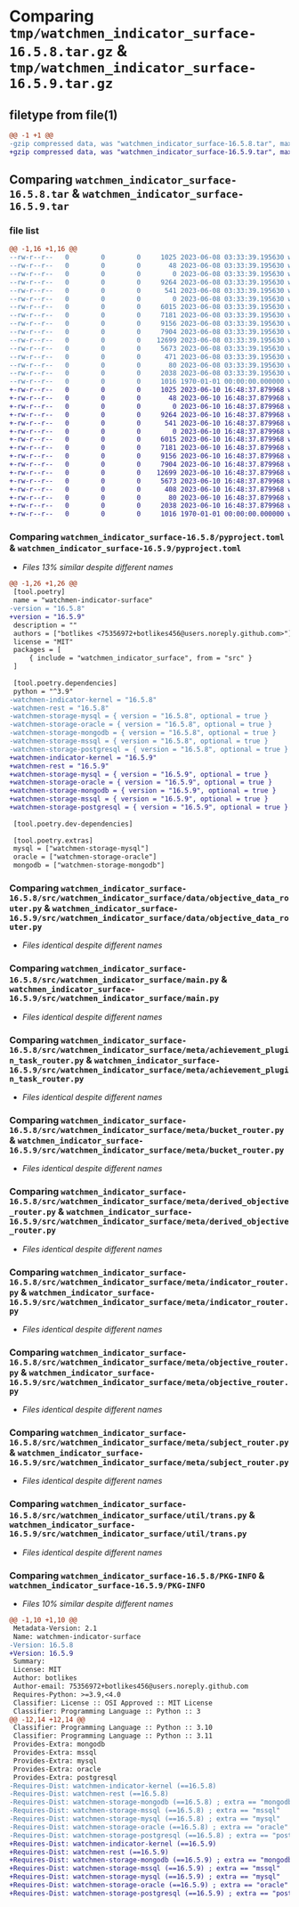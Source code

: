 # Comparing `tmp/watchmen_indicator_surface-16.5.8.tar.gz` & `tmp/watchmen_indicator_surface-16.5.9.tar.gz`

## filetype from file(1)

```diff
@@ -1 +1 @@
-gzip compressed data, was "watchmen_indicator_surface-16.5.8.tar", max compression
+gzip compressed data, was "watchmen_indicator_surface-16.5.9.tar", max compression
```

## Comparing `watchmen_indicator_surface-16.5.8.tar` & `watchmen_indicator_surface-16.5.9.tar`

### file list

```diff
@@ -1,16 +1,16 @@
--rw-r--r--   0        0        0     1025 2023-06-08 03:33:39.195630 watchmen_indicator_surface-16.5.8/pyproject.toml
--rw-r--r--   0        0        0       48 2023-06-08 03:33:39.195630 watchmen_indicator_surface-16.5.8/src/watchmen_indicator_surface/__init__.py
--rw-r--r--   0        0        0        0 2023-06-08 03:33:39.195630 watchmen_indicator_surface-16.5.8/src/watchmen_indicator_surface/data/__init__.py
--rw-r--r--   0        0        0     9264 2023-06-08 03:33:39.195630 watchmen_indicator_surface-16.5.8/src/watchmen_indicator_surface/data/objective_data_router.py
--rw-r--r--   0        0        0      541 2023-06-08 03:33:39.195630 watchmen_indicator_surface-16.5.8/src/watchmen_indicator_surface/main.py
--rw-r--r--   0        0        0        0 2023-06-08 03:33:39.195630 watchmen_indicator_surface-16.5.8/src/watchmen_indicator_surface/meta/__init__.py
--rw-r--r--   0        0        0     6015 2023-06-08 03:33:39.195630 watchmen_indicator_surface-16.5.8/src/watchmen_indicator_surface/meta/achievement_plugin_task_router.py
--rw-r--r--   0        0        0     7181 2023-06-08 03:33:39.195630 watchmen_indicator_surface-16.5.8/src/watchmen_indicator_surface/meta/bucket_router.py
--rw-r--r--   0        0        0     9156 2023-06-08 03:33:39.195630 watchmen_indicator_surface-16.5.8/src/watchmen_indicator_surface/meta/derived_objective_router.py
--rw-r--r--   0        0        0     7904 2023-06-08 03:33:39.195630 watchmen_indicator_surface-16.5.8/src/watchmen_indicator_surface/meta/indicator_router.py
--rw-r--r--   0        0        0    12699 2023-06-08 03:33:39.195630 watchmen_indicator_surface-16.5.8/src/watchmen_indicator_surface/meta/objective_router.py
--rw-r--r--   0        0        0     5673 2023-06-08 03:33:39.195630 watchmen_indicator_surface-16.5.8/src/watchmen_indicator_surface/meta/subject_router.py
--rw-r--r--   0        0        0      471 2023-06-08 03:33:39.195630 watchmen_indicator_surface-16.5.8/src/watchmen_indicator_surface/settings.py
--rw-r--r--   0        0        0       80 2023-06-08 03:33:39.195630 watchmen_indicator_surface-16.5.8/src/watchmen_indicator_surface/util/__init__.py
--rw-r--r--   0        0        0     2038 2023-06-08 03:33:39.195630 watchmen_indicator_surface-16.5.8/src/watchmen_indicator_surface/util/trans.py
--rw-r--r--   0        0        0     1016 1970-01-01 00:00:00.000000 watchmen_indicator_surface-16.5.8/PKG-INFO
+-rw-r--r--   0        0        0     1025 2023-06-10 16:48:37.879968 watchmen_indicator_surface-16.5.9/pyproject.toml
+-rw-r--r--   0        0        0       48 2023-06-10 16:48:37.879968 watchmen_indicator_surface-16.5.9/src/watchmen_indicator_surface/__init__.py
+-rw-r--r--   0        0        0        0 2023-06-10 16:48:37.879968 watchmen_indicator_surface-16.5.9/src/watchmen_indicator_surface/data/__init__.py
+-rw-r--r--   0        0        0     9264 2023-06-10 16:48:37.879968 watchmen_indicator_surface-16.5.9/src/watchmen_indicator_surface/data/objective_data_router.py
+-rw-r--r--   0        0        0      541 2023-06-10 16:48:37.879968 watchmen_indicator_surface-16.5.9/src/watchmen_indicator_surface/main.py
+-rw-r--r--   0        0        0        0 2023-06-10 16:48:37.879968 watchmen_indicator_surface-16.5.9/src/watchmen_indicator_surface/meta/__init__.py
+-rw-r--r--   0        0        0     6015 2023-06-10 16:48:37.879968 watchmen_indicator_surface-16.5.9/src/watchmen_indicator_surface/meta/achievement_plugin_task_router.py
+-rw-r--r--   0        0        0     7181 2023-06-10 16:48:37.879968 watchmen_indicator_surface-16.5.9/src/watchmen_indicator_surface/meta/bucket_router.py
+-rw-r--r--   0        0        0     9156 2023-06-10 16:48:37.879968 watchmen_indicator_surface-16.5.9/src/watchmen_indicator_surface/meta/derived_objective_router.py
+-rw-r--r--   0        0        0     7904 2023-06-10 16:48:37.879968 watchmen_indicator_surface-16.5.9/src/watchmen_indicator_surface/meta/indicator_router.py
+-rw-r--r--   0        0        0    12699 2023-06-10 16:48:37.879968 watchmen_indicator_surface-16.5.9/src/watchmen_indicator_surface/meta/objective_router.py
+-rw-r--r--   0        0        0     5673 2023-06-10 16:48:37.879968 watchmen_indicator_surface-16.5.9/src/watchmen_indicator_surface/meta/subject_router.py
+-rw-r--r--   0        0        0      408 2023-06-10 16:48:37.879968 watchmen_indicator_surface-16.5.9/src/watchmen_indicator_surface/settings.py
+-rw-r--r--   0        0        0       80 2023-06-10 16:48:37.879968 watchmen_indicator_surface-16.5.9/src/watchmen_indicator_surface/util/__init__.py
+-rw-r--r--   0        0        0     2038 2023-06-10 16:48:37.879968 watchmen_indicator_surface-16.5.9/src/watchmen_indicator_surface/util/trans.py
+-rw-r--r--   0        0        0     1016 1970-01-01 00:00:00.000000 watchmen_indicator_surface-16.5.9/PKG-INFO
```

### Comparing `watchmen_indicator_surface-16.5.8/pyproject.toml` & `watchmen_indicator_surface-16.5.9/pyproject.toml`

 * *Files 13% similar despite different names*

```diff
@@ -1,26 +1,26 @@
 [tool.poetry]
 name = "watchmen-indicator-surface"
-version = "16.5.8"
+version = "16.5.9"
 description = ""
 authors = ["botlikes <75356972+botlikes456@users.noreply.github.com>"]
 license = "MIT"
 packages = [
     { include = "watchmen_indicator_surface", from = "src" }
 ]
 
 [tool.poetry.dependencies]
 python = "^3.9"
-watchmen-indicator-kernel = "16.5.8"
-watchmen-rest = "16.5.8"
-watchmen-storage-mysql = { version = "16.5.8", optional = true }
-watchmen-storage-oracle = { version = "16.5.8", optional = true }
-watchmen-storage-mongodb = { version = "16.5.8", optional = true }
-watchmen-storage-mssql = { version = "16.5.8", optional = true }
-watchmen-storage-postgresql = { version = "16.5.8", optional = true }
+watchmen-indicator-kernel = "16.5.9"
+watchmen-rest = "16.5.9"
+watchmen-storage-mysql = { version = "16.5.9", optional = true }
+watchmen-storage-oracle = { version = "16.5.9", optional = true }
+watchmen-storage-mongodb = { version = "16.5.9", optional = true }
+watchmen-storage-mssql = { version = "16.5.9", optional = true }
+watchmen-storage-postgresql = { version = "16.5.9", optional = true }
 
 [tool.poetry.dev-dependencies]
 
 [tool.poetry.extras]
 mysql = ["watchmen-storage-mysql"]
 oracle = ["watchmen-storage-oracle"]
 mongodb = ["watchmen-storage-mongodb"]
```

### Comparing `watchmen_indicator_surface-16.5.8/src/watchmen_indicator_surface/data/objective_data_router.py` & `watchmen_indicator_surface-16.5.9/src/watchmen_indicator_surface/data/objective_data_router.py`

 * *Files identical despite different names*

### Comparing `watchmen_indicator_surface-16.5.8/src/watchmen_indicator_surface/main.py` & `watchmen_indicator_surface-16.5.9/src/watchmen_indicator_surface/main.py`

 * *Files identical despite different names*

### Comparing `watchmen_indicator_surface-16.5.8/src/watchmen_indicator_surface/meta/achievement_plugin_task_router.py` & `watchmen_indicator_surface-16.5.9/src/watchmen_indicator_surface/meta/achievement_plugin_task_router.py`

 * *Files identical despite different names*

### Comparing `watchmen_indicator_surface-16.5.8/src/watchmen_indicator_surface/meta/bucket_router.py` & `watchmen_indicator_surface-16.5.9/src/watchmen_indicator_surface/meta/bucket_router.py`

 * *Files identical despite different names*

### Comparing `watchmen_indicator_surface-16.5.8/src/watchmen_indicator_surface/meta/derived_objective_router.py` & `watchmen_indicator_surface-16.5.9/src/watchmen_indicator_surface/meta/derived_objective_router.py`

 * *Files identical despite different names*

### Comparing `watchmen_indicator_surface-16.5.8/src/watchmen_indicator_surface/meta/indicator_router.py` & `watchmen_indicator_surface-16.5.9/src/watchmen_indicator_surface/meta/indicator_router.py`

 * *Files identical despite different names*

### Comparing `watchmen_indicator_surface-16.5.8/src/watchmen_indicator_surface/meta/objective_router.py` & `watchmen_indicator_surface-16.5.9/src/watchmen_indicator_surface/meta/objective_router.py`

 * *Files identical despite different names*

### Comparing `watchmen_indicator_surface-16.5.8/src/watchmen_indicator_surface/meta/subject_router.py` & `watchmen_indicator_surface-16.5.9/src/watchmen_indicator_surface/meta/subject_router.py`

 * *Files identical despite different names*

### Comparing `watchmen_indicator_surface-16.5.8/src/watchmen_indicator_surface/util/trans.py` & `watchmen_indicator_surface-16.5.9/src/watchmen_indicator_surface/util/trans.py`

 * *Files identical despite different names*

### Comparing `watchmen_indicator_surface-16.5.8/PKG-INFO` & `watchmen_indicator_surface-16.5.9/PKG-INFO`

 * *Files 10% similar despite different names*

```diff
@@ -1,10 +1,10 @@
 Metadata-Version: 2.1
 Name: watchmen-indicator-surface
-Version: 16.5.8
+Version: 16.5.9
 Summary: 
 License: MIT
 Author: botlikes
 Author-email: 75356972+botlikes456@users.noreply.github.com
 Requires-Python: >=3.9,<4.0
 Classifier: License :: OSI Approved :: MIT License
 Classifier: Programming Language :: Python :: 3
@@ -12,14 +12,14 @@
 Classifier: Programming Language :: Python :: 3.10
 Classifier: Programming Language :: Python :: 3.11
 Provides-Extra: mongodb
 Provides-Extra: mssql
 Provides-Extra: mysql
 Provides-Extra: oracle
 Provides-Extra: postgresql
-Requires-Dist: watchmen-indicator-kernel (==16.5.8)
-Requires-Dist: watchmen-rest (==16.5.8)
-Requires-Dist: watchmen-storage-mongodb (==16.5.8) ; extra == "mongodb"
-Requires-Dist: watchmen-storage-mssql (==16.5.8) ; extra == "mssql"
-Requires-Dist: watchmen-storage-mysql (==16.5.8) ; extra == "mysql"
-Requires-Dist: watchmen-storage-oracle (==16.5.8) ; extra == "oracle"
-Requires-Dist: watchmen-storage-postgresql (==16.5.8) ; extra == "postgresql"
+Requires-Dist: watchmen-indicator-kernel (==16.5.9)
+Requires-Dist: watchmen-rest (==16.5.9)
+Requires-Dist: watchmen-storage-mongodb (==16.5.9) ; extra == "mongodb"
+Requires-Dist: watchmen-storage-mssql (==16.5.9) ; extra == "mssql"
+Requires-Dist: watchmen-storage-mysql (==16.5.9) ; extra == "mysql"
+Requires-Dist: watchmen-storage-oracle (==16.5.9) ; extra == "oracle"
+Requires-Dist: watchmen-storage-postgresql (==16.5.9) ; extra == "postgresql"
```

